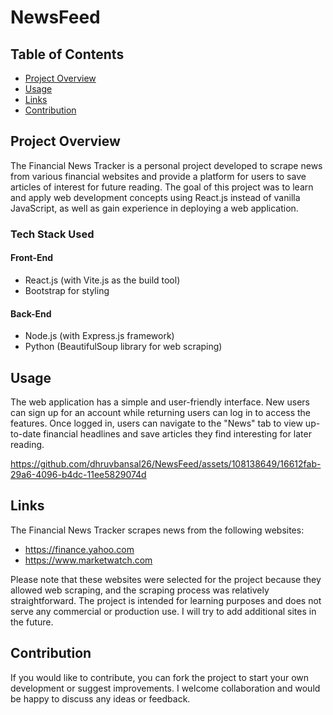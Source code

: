 # NewsFeed

## Table of Contents

- [Project Overview](#project-overview)
- [Usage](#usage)
- [Links](#links)
- [Contribution](#contribution)

## Project Overview

The Financial News Tracker is a personal project developed to scrape news from various financial websites and provide a platform for users to save articles of interest for future reading. The goal of this project was to learn and apply web development concepts using React.js instead of vanilla JavaScript, as well as gain experience in deploying a web application.

### Tech Stack Used

#### Front-End

- React.js (with Vite.js as the build tool)
- Bootstrap for styling

#### Back-End

- Node.js (with Express.js framework)
- Python (BeautifulSoup library for web scraping)

## Usage

The web application has a simple and user-friendly interface. New users can sign up for an account while returning users can log in to access the features. Once logged in, users can navigate to the "News" tab to view up-to-date financial headlines and save articles they find interesting for later reading.

https://github.com/dhruvbansal26/NewsFeed/assets/108138649/16612fab-29a6-4096-b4dc-11ee5829074d

## Links

The Financial News Tracker scrapes news from the following websites:

- https://finance.yahoo.com
- https://www.marketwatch.com

Please note that these websites were selected for the project because they allowed web scraping, and the scraping process was relatively straightforward. The project is intended for learning purposes and does not serve any commercial or production use. I will try to add additional sites in the future.

## Contribution

If you would like to contribute, you can fork the project to start your own development or suggest improvements. I welcome collaboration and would be happy to discuss any ideas or feedback.
